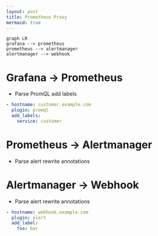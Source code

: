 ```yaml
---
layout: post
title: Prometheus Proxy
mermaid: true
---
```


```mermaid
graph LR
grafana --> prometheus
prometheus --> alertmanager
alertmanager --> webhook
```

# Grafana -> Prometheus

- Parse PromQL add labels

```yaml
- hostname: customer.example.com
  plugin: promql
  add_labels:
    service: customer
```

# Prometheus -> Alertmanager

- Parse alert rewrite annotations

# Alertmanager -> Webhook

- Parse alert rewrite annotations

```yaml
- hostname: webhook.example.com
  plugin: alert
  add_label:
    foo: bar
```
